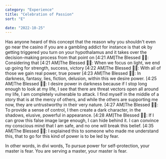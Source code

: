 ```yaml
---
category: "Experience" 
title: "Celebration of Passion"
sort: "E" 

date: "2022-10-25"
---
```


Has anyone heard of this concept that the reason why you shouldn't even go near the casino if you are a gambling addict for instance is that ok by getting triggered you turn on your hypothalamus and it takes over the decision-making process from that point on
[4:21 AM]The Blessed 🧞✨: Considering that
[4:21 AM]The Blessed 🧞✨: When we focus on light, we end up going for strength, success, victory
[4:22 AM]The Blessed 🧞✨: With all of those we gain real power, true power
[4:23 AM]The Blessed 🧞✨: In darkness, fantasy, lies, fiction, delusion, 
within this we desire power.
[4:25 AM]The Blessed 🧞✨: I desire power in darkness because if I stop long enough to look at my life, I see that there are threat vectors open all around my life, I am completely vulnerable to attack. I find myself in the middle of a story that is at the mercy of others, and while the others are supporting me now, they are untrustworthy in their very nature.
[4:27 AM]The Blessed 🧞✨: To provide a sense of control, I then create a dark character, in the shadows, elusive, powerful in appearance.
[4:28 AM]The Blessed 🧞✨: If I can grow this false image large enough, I can hide behind it. I can convince my conscious mind that I am safe, and no one will break this belief.
[4:35 AM]The Blessed 🧞✨: I explained this to someone who made me understand this, 
that to go for this kind of power is to be led by fear. 

In other words, in divi words, 
To pursue power for self-protection, your master is fear. 
You are serving a master, your master is fear.